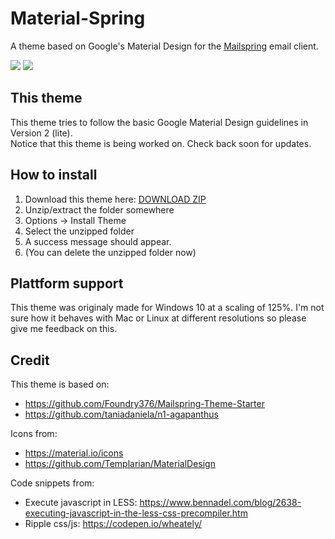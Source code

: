 # Material-Spring

A theme based on Google's Material Design for the [Mailspring](http://www.getmailspring.com/) email client.

<img src="https://raw.githubusercontent.com/LightSnowDev/Material-Spring/master/screenshot/custom-theme.png" />
<img src="https://raw.githubusercontent.com/LightSnowDev/Material-Spring/master/screenshot/settings-theme.png" />

## This theme

This theme tries to follow the basic Google Material Design guidelines in Version 2 (lite).  
Notice that this theme is being worked on. Check back soon for updates.

## How to install

1. Download this theme here: [DOWNLOAD ZIP](https://codeload.github.com/LightSnowDev/Material-Spring/zip/master)
2. Unzip/extract the folder somewhere
3. Options -> Install Theme
4. Select the unzipped folder
5. A success message should appear.
6. (You can delete the unzipped folder now)

## Plattform support
This theme was originaly made for Windows 10 at a scaling of 125%. I'm not sure how it behaves with Mac or Linux at different resolutions so please give me feedback on this.

## Credit

This theme is based on:
- https://github.com/Foundry376/Mailspring-Theme-Starter
- https://github.com/taniadaniela/n1-agapanthus

Icons from:
- https://material.io/icons
- https://github.com/Templarian/MaterialDesign

Code snippets from:
- Execute javascript in LESS: https://www.bennadel.com/blog/2638-executing-javascript-in-the-less-css-precompiler.htm
- Ripple css/js: https://codepen.io/wheately/

